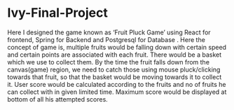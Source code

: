 # Ivy-Final-Project
Here I designed the game known as ‘Fruit Pluck Game’ using React for frontend, Spring for Backend and Postgresql for Database .
Here the concept of game is, multiple fruits would be falling down with certain speed and certain points are associated with each fruit.
There would be a basket which we use to collect them.
By the time the fruit falls down from the canvas(game) region, we need to catch those using mouse pluck/clicking towards that fruit,
so that the basket would be moving towards it to collect it.
User score would be calculated according to the fruits and no of fruits he can collect with in given limited time.
Maximum score would be displayed at bottom of all his attempted scores.

